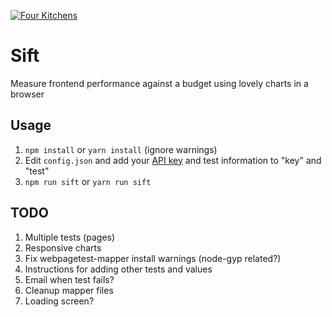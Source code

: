 [![Four Kitchens](https://img.shields.io/badge/4K-Four%20Kitchens-35AA4E.svg)](https://fourkitchens.com/)

# Sift
Measure frontend performance against a budget using lovely charts in a browser

## Usage

1. `npm install` or `yarn install` (ignore warnings)
2. Edit `config.json` and add your [API key](https://www.webpagetest.org/getkey.php) and test information to "key" and "test"
3. `npm run sift` or `yarn run sift`

## TODO

1. Multiple tests (pages)
2. Responsive charts
3. Fix webpagetest-mapper install warnings (node-gyp related?)
3. Instructions for adding other tests and values
4. Email when test fails?
5. Cleanup mapper files
6. Loading screen?
